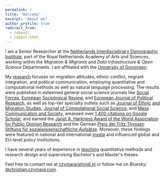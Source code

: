 ```yaml
---
permalink: /
title: "Welcome"
excerpt: "About me"
author_profile: true
redirect_from: 
  - /about/
  - /about.html
---
```


I am a Senior Researcher at the [Netherlands Interdisciplinary Demographic Institute](https://nidi.nl/en/employees/christian-czymara/), part of the Royal Netherlands Academy of Arts and Sciences, working within the *Migration & Migrants* and *Data Infrastructure & Open Science* Departments. I am affiliated with the [University of Groningen](https://www.rug.nl/staff/c.s.czymara/?lang=en).

My [research](research) focuses on migration attitudes, ethnic conflict, migrant integration, and political communication, employing quantitative and computational methods as well as natural language processing. The results were published in esteemed general social science journals like [Social Forces](research/czymara_2021_sf), [European](research/czymara_etal_2025_esr) [Sociological](research/czymara_dochow_2018_esr) [Review](research/czymara_schmidt-catran_2017_esr), and [European Journal of Political Research](research/naegel_etal_2023_ejpr), as well as top-tier specialty outlets such as [Journal of Ethnic](research/schmidt-catran_czymara_2023_jems) [and Migration Studies](research/czymara_etal_2023_jems), [Journal of Computational Social Science](research/czymara_2024_jcss), and [Mass Communication and Society](research/czymara_2024_mcas), amassed over [1,400 citations on Google Scholar](https://scholar.google.com/citations?user=khPqHmgAAAAJ), and earned the [Janet A. Harkness Award of the World Association for Public Opinion Research](https://wapor.org/events/annual-conference/awards-funds/janet-a-harkness-student-paper-award/) and the German [Preis der Fritz Thyssen Stiftung für sozialwissenschaftliche Aufsätze](https://www.fritz-thyssen-stiftung.de/cms/wp-content/uploads/2018/06/Jahresbericht_2017_interaktiv.pdf). Moreover, these findings were featured in national and international [media](media) and influenced global and EU-level policy institutions.

I have several years of experience in [teaching](teach) quantitative methods and research design and supervising Bachelor's and Master's theses.

Feel free to contact me at [czymara(at)nidi.nl](mailto:czymara@nidi.nl) or follow me on *Bluesky*: [@christian.czymara.com](https://bsky.app/profile/christian.czymara.com).
